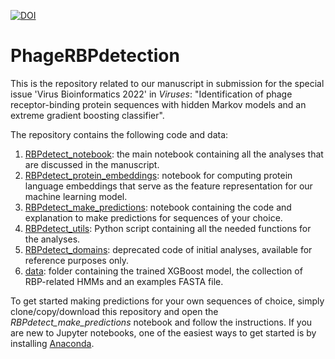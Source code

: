 [![DOI](https://zenodo.org/badge/417444396.svg)](https://zenodo.org/badge/latestdoi/417444396)

# PhageRBPdetection

This is the repository related to our manuscript in submission for the special issue 'Virus Bioinformatics 2022' in *Viruses*:
"Identification of phage receptor-binding protein sequences with hidden Markov models and an extreme gradient boosting classifier".

The repository contains the following code and data:
1. <ins>RBPdetect_notebook</ins>: the main notebook containing all the analyses that are discussed in the manuscript.
2. <ins>RBPdetect_protein_embeddings</ins>: notebook for computing protein language embeddings that serve as the feature representation for our machine learning model.
3. <ins>RBPdetect_make_predictions</ins>: notebook containing the code and explanation to make predictions for sequences of your choice.
4. <ins>RBPdetect_utils</ins>: Python script containing all the needed functions for the analyses.
5. <ins>RBPdetect_domains</ins>: deprecated code of initial analyses, available for reference purposes only.
6. <ins>data</ins>: folder containing the trained XGBoost model, the collection of RBP-related HMMs and an examples FASTA file.


To get started making predictions for your own sequences of choice, simply clone/copy/download this repository and open the *RBPdetect_make_predictions* notebook and follow the instructions. If you are new to Jupyter notebooks, one of the easiest ways to get started is by installing [Anaconda](https://www.anaconda.com/products/individual).
